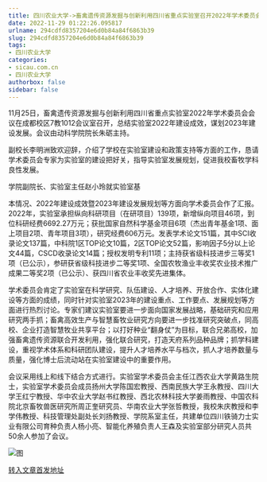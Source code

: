 ```yaml
---
title: 四川农业大学->畜禽遗传资源发掘与创新利用四川省重点实验室召开2022年学术委员会会议 | sicau.com.cn
date: 2022-11-29 01:22:26.095817
urlname: 294cdfd8357204e6d0b84a84f6863b39
slug: 294cdfd8357204e6d0b84a84f6863b39
tags: 
- 四川农业大学
categories:
- sicau.com.cn
- 四川农业大学
authorbox: false
sidebar: false
---
```

11月25日，畜禽遗传资源发掘与创新利用四川省重点实验室2022年学术委员会会议在成都校区7教1012会议室召开，总结实验室2022年建设成效，谋划2023年建设发展。会议由动科学院院长朱砺主持。  

副校长李明洲致欢迎辞，介绍了学校在实验室建设和政策支持等方面的工作，恳请学术委员会专家为实验室的建设把好关，指导实验室发展规划，促进我校畜牧学科良性发展。

学院副院长、实验室主任赵小玲就实验室基
<!--more-->
本情况、2022年建设成效暨2023年建设发展规划等方面向学术委员会作了汇报。2022年，实验室承担纵向科研项目（在研项目）139项，新增纵向项目46项，到位科研经费6692.27万元；获批国家自然科学基金项目6项（杰出青年基金1项、面上项目2项、青年项目3项），研究经费606万元。发表学术论文151篇，其中SCI收录论文137篇，中科院1区TOP论文10篇，2区TOP论文52篇，影响因子5分以上论文44篇，CSCD收录论文14篇；授权发明专利11项；主持获省级科技进步三等奖1项（已公示），参研获省级科技进步二等奖1项、全国农牧渔业丰收奖农业技术推广成果二等奖2项（已公示）、获四川省农业丰收奖先进集体。

学术委员会肯定了实验室在科学研究、队伍建设、人才培养、开放合作、实体化建设等方面的成绩，同时针对实验室2023年的建设重点、工作要点、发展规划等方面进行热烈讨论。专家们建议实验室要进一步面向国家发展战略，基础研究和应用研究两手抓；畜禽高效生产与智慧畜牧业研究方向要进一步找准研究突破点，同高校、企业打造智慧牧业共享平台；以打好种业“翻身仗”为目标，联合兄弟高校，加强畜禽遗传资源联合开发利用，强化联合研究，打造天府系列品种品牌；抓学科建设，重视学术体系和科研团队建设，提升人才培养水平与档次，抓人才培养数量与质量，强化博士后流动站在实验室建设中的重要作用。

会议采用线上和线下结合方式进行。实验室学术委员会主任江西农业大学黄路生院士，实验室学术委员会成员扬州大学陈国宏教授、西南民族大学王永教授、四川大学王红宁教授、华中农业大学赵书红教授、西北农林科技大学姜雨教授、中国农科院北京畜牧兽医研究所周正奎研究员、华南农业大学张哲教授，我校朱庆教授和李学伟教授、科技管理处副处长刘扬教授、学院系室主任，共建单位四川铁骑力士实业有限公司育种负责人杨小亮、智能化养殖负责人王森及实验室部分研究人员共50余人参加了会议。

![图](https://news.sicau.edu.cn/__local/9/6B/BD/A9995ACB30BF957E44E433E5504_D4093464_1AE3A4.png)

[转入文章首发地址](https://news.sicau.edu.cn/info/1078/70382.htm)